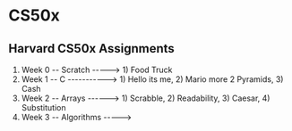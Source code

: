 # CS50x
Harvard  CS50x  Assignments
---

1. Week 0 -- Scratch ----->  1) Food Truck
2. Week 1 -- C  ----------->  1) Hello its me, 2) Mario more 2 Pyramids, 3) Cash
3. Week 2 -- Arrays ------>  1) Scrabble, 2) Readability, 3) Caesar, 4) Substitution
4. Week 3 -- Algorithms -----> 
